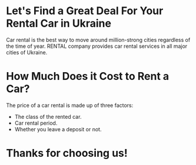 # Let's Find a Great Deal For Your Rental Car in Ukraine

Car rental is the best way to move around million-strong cities regardless of the time of year. RENTAL company provides car rental services in all major cities of Ukraine.

# How Much Does it Cost to Rent a Car?

The price of a car rental is made up of three factors:

- The class of the rented car.
- Car rental period.
- Whether you leave a deposit or not.

# Thanks for choosing us!
